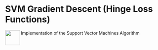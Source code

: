 # SVM Gradient Descent (Hinge Loss Functions)
Implementation of the Support Vector Machines Algorithm
<a href="url"><img src="animation.gif" align="left" height="48" width="48" ></a>


